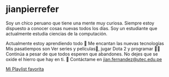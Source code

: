 # jianpierrefer
Soy un chico peruano que tiene una mente muy curiosa. Siempre estoy dispuesto a conocer cosas nuevas todos los días. Soy un estudiante que actualmente estudia ciencias de la computación.

Actualmente estoy aprendiendo todo 🤣
Me encantan las nuevas tecnologías 
Mis pasatiempos son Ver series y películas🎥, jugar Dota 2 y programar 👨‍💻
Continúa a pesar de que todos esperen que abandones. No dejes que se oxide el hierro que hay en ti. 
💌 Contáctame en jian.fernandez@utec.edu.pe

[Mi Playlist favorita](https://open.spotify.com/playlist/3w8lGggjoTxSifX0ixYdUl?si=ea20115fe8284e64)
